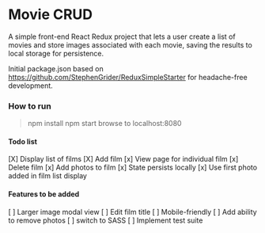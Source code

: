 # Movie CRUD

A simple front-end React Redux project that lets a user create a list of movies
and store images associated with each movie, saving the results to
local storage for persistence.

Initial package.json based on https://github.com/StephenGrider/ReduxSimpleStarter
for headache-free development.

### How to run

> npm install
> npm start
> browse to localhost:8080

#### Todo list

[X] Display list of films
[X] Add film
[x] View page for individual film
[x] Delete film
[x] Add photos to film
[x] State persists locally
[x] Use first photo added in film list display

#### Features to be added
[ ] Larger image modal view
[ ] Edit film title
[ ] Mobile-friendly
[ ] Add ability to remove photos
[ ] switch to SASS
[ ] Implement test suite
